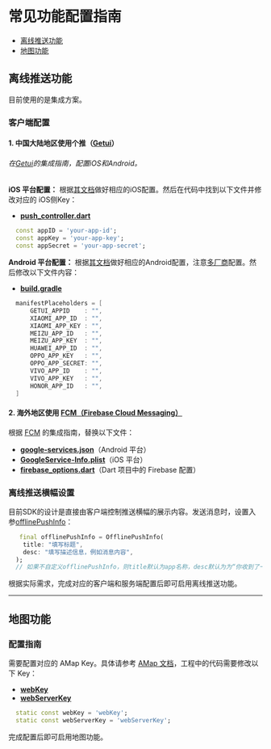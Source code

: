 
# 常见功能配置指南

- [离线推送功能](#离线推送功能)
- [地图功能](#地图功能)

## 离线推送功能

目前使用的是集成方案。

### 客户端配置

#### 1. 中国大陆地区使用个推（[Getui](https://getui.com/)）

###### 在[Getui](https://getui.com/)的集成指南，配置iOS和Android。

**iOS 平台配置：**
根据[其文档](https://docs.getui.com/getui/mobile/ios/overview/)做好相应的iOS配置。然后在代码中找到以下文件并修改对应的 iOS侧Key：

- **[push_controller.dart](openim_common/lib/src/controller/push_controller.dart)**

```dart
  const appID = 'your-app-id';
  const appKey = 'your-app-key';
  const appSecret = 'your-app-secret';
```

**Android 平台配置：**
根据[其文档](https://docs.getui.com/getui/mobile/android/overview/)做好相应的Android配置，注意[多厂商](https://docs.getui.com/getui/mobile/vendor/vendor_open/)配置。然后修改以下文件内容：

- **[build.gradle](android/app/build.gradle)**

```gradle
  manifestPlaceholders = [
      GETUI_APPID    : "",
      XIAOMI_APP_ID  : "",
      XIAOMI_APP_KEY : "",
      MEIZU_APP_ID   : "",
      MEIZU_APP_KEY  : "",
      HUAWEI_APP_ID  : "",
      OPPO_APP_KEY   : "",
      OPPO_APP_SECRET: "",
      VIVO_APP_ID    : "",
      VIVO_APP_KEY   : "",
      HONOR_APP_ID   : "",
  ]
```

#### 2. 海外地区使用 [FCM（Firebase Cloud Messaging）](https://firebase.google.com/docs/cloud-messaging)

根据 [FCM](https://firebase.google.com/docs/cloud-messaging) 的集成指南，替换以下文件：

- **[google-services.json](android/app/google-services.json)**（Android 平台）
- **[GoogleService-Info.plist](ios/Runner/GoogleService-Info.plist)**（iOS 平台）
- **[firebase_options.dart](openim_common/lib/src/controller/firebase_options.dart)**（Dart 项目中的 Firebase 配置）

### 离线推送横幅设置

目前SDK的设计是直接由客户端控制推送横幅的展示内容。发送消息时，设置入参[offlinePushInfo](https://github.com/openimsdk/openim-flutter-demo/blob/cc72b6d7ca5f70ca07885857beecec512f904f8c/lib/pages/chat/chat_logic.dart#L543)：

```dart
   final offlinePushInfo = OfflinePushInfo(
    title: "填写标题",
    desc: "填写描述信息，例如消息内容",
  );
  // 如果不自定义offlinePushInfo，则title默认为app名称，desc默认为为“你收到了一条新消息”
```

根据实际需求，完成对应的客户端和服务端配置后即可启用离线推送功能。

---

## 地图功能

### 配置指南

需要配置对应的 AMap Key。具体请参考 [AMap 文档](https://lbs.amap.com/)，工程中的代码需要修改以下 Key：

- **[webKey](https://github.com/openimsdk/openim-flutter-demo/blob/5720a10a31a0a9bc5319775f9f4da83d6996dbfe/openim_common/lib/src/config.dart#L49)**
- **[webServerKey](https://github.com/openimsdk/openim-flutter-demo/blob/5720a10a31a0a9bc5319775f9f4da83d6996dbfe/openim_common/lib/src/config.dart#L50)**

```dart
  static const webKey = 'webKey';
  static const webServerKey = 'webServerKey';
```

完成配置后即可启用地图功能。
